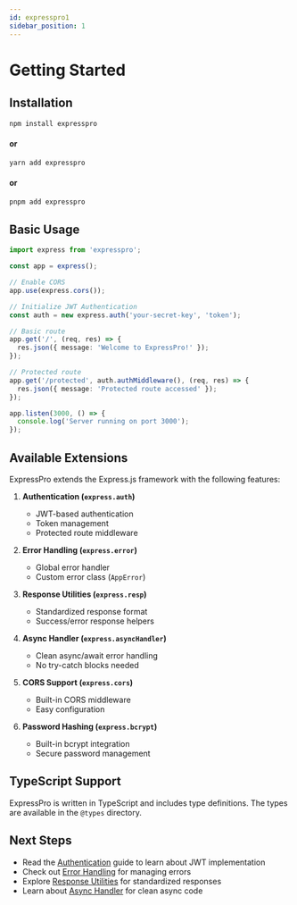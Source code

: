 ```yaml
---
id: expresspro1
sidebar_position: 1
---
```


# Getting Started

## Installation

```bash
npm install expresspro
```
#### or
```bash
yarn add expresspro
```
#### or
```bash
pnpm add expresspro
```

## Basic Usage

```typescript
import express from 'expresspro';

const app = express();

// Enable CORS
app.use(express.cors());

// Initialize JWT Authentication
const auth = new express.auth('your-secret-key', 'token');

// Basic route
app.get('/', (req, res) => {
  res.json({ message: 'Welcome to ExpressPro!' });
});

// Protected route
app.get('/protected', auth.authMiddleware(), (req, res) => {
  res.json({ message: 'Protected route accessed' });
});

app.listen(3000, () => {
  console.log('Server running on port 3000');
});
```

## Available Extensions

ExpressPro extends the Express.js framework with the following features:

1. **Authentication (`express.auth`)**
   - JWT-based authentication
   - Token management
   - Protected route middleware

2. **Error Handling (`express.error`)**
   - Global error handler
   - Custom error class (`AppError`)

3. **Response Utilities (`express.resp`)**
   - Standardized response format
   - Success/error response helpers

4. **Async Handler (`express.asyncHandler`)**
   - Clean async/await error handling
   - No try-catch blocks needed

5. **CORS Support (`express.cors`)**
   - Built-in CORS middleware
   - Easy configuration

6. **Password Hashing (`express.bcrypt`)**
   - Built-in bcrypt integration
   - Secure password management

## TypeScript Support

ExpressPro is written in TypeScript and includes type definitions. The types are available in the `@types` directory.

## Next Steps

- Read the [Authentication](./authentication.md) guide to learn about JWT implementation
- Check out [Error Handling](./error-handling.md) for managing errors
- Explore [Response Utilities](./response-utilities.md) for standardized responses
- Learn about [Async Handler](./async-handler.md) for clean async code 